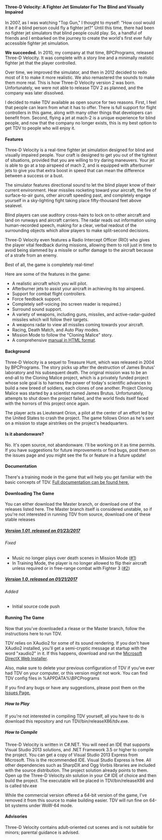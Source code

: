 #### Three-D Velocity: A Fighter Jet Simulator For The Blind and Visually Impaired

In 2007, as I was watching "Top Gun," I thought to myself: "How cool would it be if a blind person could fly a fighter jet?" Until this time, there had been no fighter jet simulators that blind people could play. So, a handful of friends and I embarked on the journey to create the world's first ever fully accessible fighter jet simulation.

**We succeeded.** In 2010, my company at that time, BPCPrograms, released Three-D Velocity. It was complete with a story line and a minimally realistic fighter jet that the player controlled.

Over time, we improved the simulator, and then in 2012 decided to redo most of it to make it more realistic. We also remastered the sounds to make them more real. This is how Three-D Velocity version 2 was born. Unfortunately, we were not able to release TDV 2 as planned, and the company was later dissolved.

I decided to make TDV available as open source for two reasons. First, I feel that people can learn from what it has to offer. There is full support for flight controllers in this game, along with many other things that developers can benefit from. Second, flying a jet at mach-2 is a unique experience for blind people, and now that the company no longer exists, this is my best option to get TDV to people who will enjoy it.

#### Features
Three-D Velocity is a real-time fighter jet simulation designed for blind and visually impaired people. Your craft is designed to get you out of the tightest of situations, provided that you are  willing to try daring maneuvers. Your jet is able to go at a top airspeed of mach 2, and is equipped with afterburner jets to give you that extra boost in speed that can mean the difference between a success or a bust.

The simulator features directional sound to let the blind player know of their current environment. Hear missiles rocketing toward your aircraft, the fire of surface-to-air guns, other aircraft speeding past, and completely engage yourself in a sky-lighting fight taking place fifty-thousand feet above sealevel.

Blind players can use auditory cross-hairs to lock on to other aircraft and land on runways and aircraft carriers. The radar reads out information using human-recorded speech, making for a clear, verbal readout of the surrounding objects which allow players to make split-second decisions.

Three-D Velocity even features a Radio Intercept Officer (RIO) who gives the player vital feedback during missions, allowing them to roll just in time to avoid being slammed by a missile or suffer damage to the aircraft because of a strafe from an enemy.

Best of all, the game is completely real-time!

Here are some of the features in the game:
- A realistic aircraft which you will pilot.
- Afterburner jets to assist your aircraft in achieving its top airspeed.
- Support for combat flight controllers.
- Force feedback support.
- Completely self-voicing (no screen reader is required.)
- Surround sound support.
- A variety of weapons, including guns, missiles, and active-radar-guided missiles which will follow their targets.
- A weapons radar to view all missiles coming towards your aircraft.
- Racing, Death Match, and Auto Play modes.
- Mission Mode to follow the "Cloning Malice" story.
- A comprehensive [manual in HTML format](http://htmlpreview.github.io/?https://github.com/munawarb/Three-D-Velocity/blob/master/TDV/bin/docs/documentation.htm).

#### Background
Three-D Velocity is a sequel to Treasure Hunt, which was released in 2004 by BPCPrograms. The story picks up after the destruction of James Brutus' laboratory and his subsequent death. The original mission was to be an end-all to the Cloning Malice project, which is a privately funded project whose sole goal is to harness the power of today's scientific advances to build a new breed of soldiers, each clones of one another. Project Cloning Malice was started by a scientist named James Brutus. Unfortunately, attempts to shut down the project failed, and the world finds itself faced with the horrors of this project once again.

The player acts as Lieutenant Orion, a pilot at the center of an effort led by the United States to crash the project. The game follows Orion as he's sent on a mission to stage airstrikes on the project's headquarters.

#### Is it abandonware?
No. It's open source, not abandonware. I'll be working on it as time permits. If you have suggestions for future improvements or find bugs, post them on the issues page and you might see the fix or feature in a future update!

#### Documentation
There's a training mode in the game that will help you get familiar with the basic concepts of TDV. [Full documentation can be found here.](http://htmlpreview.github.io/?https://github.com/munawarb/Three-D-Velocity/blob/master/TDV/bin/docs/documentation.htm)

#### Downloading The Game
You can either download the Master branch, or download one of the releases listed here. The Master branch itself is considered unstable, so if you're not interested in running TDV from source, download one of these stable releases

##### [Version 1.01, released on 01/23/2017](../../releases/tag/v1.01)
###### Fixed
- Music no longer plays over death scenes in Mission Mode ([#1](../../issues/1))
- In Training Mode, the player is no longer allowed to flip their aircraft unless required or in free-range combat with Fighter 3 ([#2](../../issues/2))

##### [Version 1.0, released on 01/21/2017](../../releases/tag/v1.0)
###### Added
- Initial source code push

#### Running The Game
Now that you've downloaded a rlease or the Master branch, follow the instructions here to run TDV.

TDV relies on XAudio2 for some of its sound rendering. If you don't have XAudio2 installed, you'll get a semi-cryptic message at startup with the word "xaudio2" in it. If this happens, download and run the [Microsoft DirectX Web Installer](https://www.microsoft.com/en-us/download/details.aspx?id=35).

Also, make sure to delete your previous configuration of TDV if you've ever had TDV on your computer, or this version might not work. You can find TDV config files in %APPDATA%\BPCPrograms

If you find any bugs or have any suggestions, please post them on the [Issues Page.](https://github.com/munawarb/Three-D-Velocity/issues)

##### How to Play
If you're not interested in compiling TDV yourself, all you have to do is download this repository and run TDV/bin/releaseX86/tdv.exe.

##### How to Compile
Three-D Velocity is written in C#.NET. You will need an IDE that supports Visual Studio 2013 solutions, and .NET Framework 3.5 or higher to compile the project. You can get a copy of Visual Studio 2013 Express from Microsoft. This is the recommended IDE. Visual Studio Express is free. All other dependencies such as SharpDX and Ogg Vorbis libraries are included with the source distribution. The project solution already points to them. Open up the Three-D Velocity.sln solution in your C# IDE of choice and then build the project. The executable will be placed in TDV/bin/releaseX86 and is called tdv.exe

While the commercial version offered a 64-bit version of the game, I've removed it from this source to make building easier. TDV will run fine on 64-bit systems under WoW-64 mode.

#### Advisories
Three-D Velocity contains adult-oriented cut scenes and is not suitable for minors; parental guidance is advised.